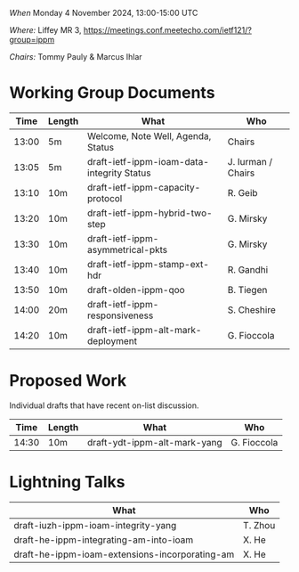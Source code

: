 *When*   Monday 4 November 2024, 13:00-15:00 UTC

*Where:*  Liffey MR 3, https://meetings.conf.meetecho.com/ietf121/?group=ippm

*Chairs:* Tommy Pauly & Marcus Ihlar

# Working Group Documents

| Time    | Length | What                                        | Who          |
|---------|--------|---------------------------------------------|--------------|
| 13:00   | 5m     | Welcome, Note Well, Agenda, Status          | Chairs       |
| 13:05   | 5m     | draft-ietf-ippm-ioam-data-integrity Status  | J. Iurman / Chairs  |
| 13:10   | 10m    | draft-ietf-ippm-capacity-protocol           | R. Geib      |
| 13:20   | 10m    | draft-ietf-ippm-hybrid-two-step             | G. Mirsky    |
| 13:30   | 10m    | draft-ietf-ippm-asymmetrical-pkts           | G. Mirsky    |
| 13:40   | 10m    | draft-ietf-ippm-stamp-ext-hdr               | R. Gandhi    |
| 13:50   | 10m    | draft-olden-ippm-qoo                        | B. Tiegen    |
| 14:00   | 20m    | draft-ietf-ippm-responsiveness              | S. Cheshire  |
| 14:20   | 10m    | draft-ietf-ippm-alt-mark-deployment         | G. Fioccola  |

# Proposed Work

Individual drafts that have recent on-list discussion.

| Time    | Length | What                                        | Who          |
|---------|--------|---------------------------------------------|--------------|
| 14:30   | 10m    | draft-ydt-ippm-alt-mark-yang                | G. Fioccola  |

# Lightning Talks

| What                                            | Who          |
|-------------------------------------------------|--------------|
| draft-iuzh-ippm-ioam-integrity-yang             | T. Zhou      |
| draft-he-ippm-integrating-am-into-ioam          | X. He        |
| draft-he-ippm-ioam-extensions-incorporating-am  | X. He        |
